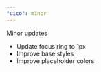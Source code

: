 ```yaml
---
"uico": minor
---
```


Minor updates

- Update focus ring to 1px
- Improve base styles
- Improve placeholder colors

